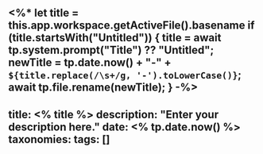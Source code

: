 <%*
let title = this.app.workspace.getActiveFile().basename
if (title.startsWith("Untitled")) {
    title = await tp.system.prompt("Title") ?? "Untitled";
    newTitle = tp.date.now() + "-" + `${title.replace(/\s+/g, '-').toLowerCase()}`;
    await tp.file.rename(newTitle);
}
-%>
---
title: <% title %>
description: "Enter your description here."
date: <% tp.date.now() %>
taxonomies:
  tags: []
---
